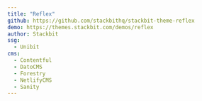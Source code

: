 ```yaml
---
title: "Reflex"
github: https://github.com/stackbithq/stackbit-theme-reflex
demo: https://themes.stackbit.com/demos/reflex
author: Stackbit
ssg:
  - Unibit
cms:
  - Contentful
  - DatoCMS
  - Forestry
  - NetlifyCMS
  - Sanity
---
```

